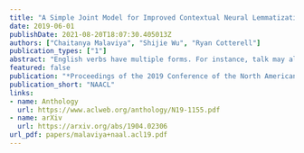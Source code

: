 ```yaml
---
title: "A Simple Joint Model for Improved Contextual Neural Lemmatization"
date: 2019-06-01
publishDate: 2021-08-20T18:07:30.405013Z
authors: ["Chaitanya Malaviya", "Shijie Wu", "Ryan Cotterell"]
publication_types: ["1"]
abstract: "English verbs have multiple forms. For instance, talk may also appear as talks, talked or talking, depending on the context. The NLP task of lemmatization seeks to map these diverse forms back to a canonical one, known as the lemma. We present a simple joint neural model for lemmatization and morphological tagging that achieves state-of-the-art results on 20 languages from the Universal Dependencies corpora. Our paper describes the model in addition to training and decoding procedures. Error analysis indicates that joint morphological tagging and lemmatization is especially helpful in low-resource lemmatization and languages that display a larger degree of morphological complexity."
featured: false
publication: "*Proceedings of the 2019 Conference of the North American Chapter of the Association for Computational Linguistics: Human Language Technologies*"
publication_short: "NAACL"
links:
- name: Anthology
  url: https://www.aclweb.org/anthology/N19-1155.pdf
- name: arXiv
  url: https://arxiv.org/abs/1904.02306
url_pdf: papers/malaviya+naal.acl19.pdf
---
```


